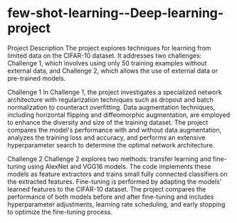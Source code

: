 # few-shot-learning--Deep-learning-project
Project Description
The project explores techniques for learning from limited data on the CIFAR-10 dataset. It addresses two challenges: Challenge 1, which involves using only 50 training examples without external data, and Challenge 2, which allows the use of external data or pre-trained models.

Challenge 1
In Challenge 1, the project investigates a specialized network architecture with regularization techniques such as dropout and batch normalization to counteract overfitting. Data augmentation techniques, including horizontal flipping and diffeomorphic augmentation, are employed to enhance the diversity and size of the training dataset. The project compares the model's performance with and without data augmentation, analyzes the training loss and accuracy, and performs an extensive hyperparameter search to determine the optimal network architecture.

Challenge 2
Challenge 2 explores two methods: transfer learning and fine-tuning using AlexNet and VGG16 models. The code implements these models as feature extractors and trains small fully connected classifiers on the extracted features. Fine-tuning is performed by adapting the models' learned features to the CIFAR-10 dataset. The project compares the performance of both models before and after fine-tuning and includes hyperparameter adjustments, learning rate scheduling, and early stopping to optimize the fine-tuning process.
